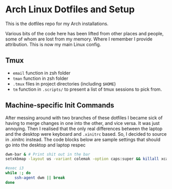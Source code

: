 # Arch Linux Dotfiles and Setup

This is the dotfiles repo for my Arch installations.

Various bits of the code here has been lifted from other places and people, some of whom are lost from my memory. Where I remember I provide attribution.
This is now my main Linux config.

## Tmux

- `email` function in zsh folder
- `tman` function in zsh folder
- `.tmux` files in project directories (including `$HOME`)
- `tm` function in `.scripts/` to present a list of tmux sessions to pick from.

## Machine-specific Init Commands

After messing around with two branches of these dotfiles I became sick of having to merge changes in one into the other, and vice versa. It was just annoying. Then I realised that the only real differences between the laptop and the desktop were keyboard and `.xinitrc` based. So, I decided to source in .xinitrc instead. The code blocks below are sample settings that should go into the desktop and laptop respec

```sh
dwm-bar & # Print shit out in the bar
setxkbmap -layout us -variant colemak -option caps:super && killall xcape 2>/dev/null ; xcape -e 'Super_L=Escape' &

#exec i3
while :; do
	ssh-agent dwm || break
done
```
